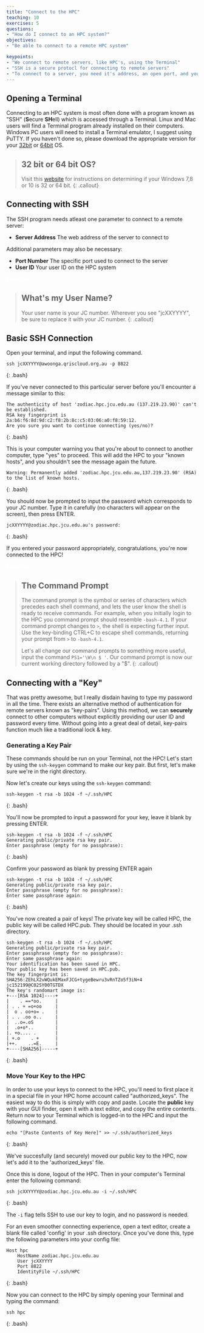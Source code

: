 ```yaml
---
title: "Connect to the HPC"
teaching: 10
exercises: 5
questions:
- "How do I connect to an HPC system?"
objectives:
- "Be able to connect to a remote HPC system"

keypoints:
- "We connect to remote servers, like HPC's, using the Terminal"
- "SSH is a secure protocl for connecting to remote servers"
- "To connect to a server, you need it's address, an open port, and your user ID"
---
```


## Opening a Terminal

Connecting to an HPC system is most often done with a program known as "SSH" (**S**ecure **SH**ell) which is accessed through a Terminal. Linux and Mac users will find a Terminal program already installed on their computers.  Windows PC users will need to install a Terminal emulator, I suggest using PuTTY. If you haven't done so, please download the appropriate version for your [32bit](https://the.earth.li/~sgtatham/putty/latest/w32/putty.exe) or [64bit](https://the.earth.li/~sgtatham/putty/latest/w64/putty.exe) OS.

> ## 32 bit or 64 bit OS?
> Visit this [website](https://support.wdc.com/knowledgebase/answer.aspx?ID=9405) for instructions on determining if your Windows 7,8 or 10 is 32 or 64 bit.
{: .callout}

## Connecting with SSH

The SSH program needs atleast one parameter to connect to a remote server:

* **Server Address** The web address of the server to connect to

Additional parameters may also be necessary:

* **Port Number** The specific port used to connect to the server
* **User ID** Your user ID on the HPC system  

<span style="color:white">blankline</span>
   
> ## What's my User Name?
> Your user name is your JC number.  Wherever you see \"jcXXYYYY\", be sure to replace it with your JC number.
{: .callout}

## Basic SSH Connection

Open your terminal, and input the following command.

~~~
ssh jcXXYYYY@awoonga.qriscloud.org.au -p 8822
~~~
{: .bash}

If you've never connected to this particular server before you'll encounter a message similar to this:

~~~
The authenticity of host 'zodiac.hpc.jcu.edu.au (137.219.23.90)' can't be established.
RSA key fingerprint is 2a:b6:f6:8d:9d:c2:f8:2b:8c:c5:03:06:a0:f8:59:12.
Are you sure you want to continue connecting (yes/no)?
~~~
{: .bash}

This is your computer warning you that you're about to connect to another computer, type \"yes\" to proceed.  This will add the HPC to your \"known hosts\", and you shouldn't see the message again the future.

~~~
Warning: Permanently added 'zodiac.hpc.jcu.edu.au,137.219.23.90' (RSA) to the list of known hosts.
~~~~
{: .bash}

You should now be prompted to input the password which corresponds to your JC number.  Type it in carefully (no characters will appear on the screen), then press ENTER.

~~~
jcXXYYYY@zodiac.hpc.jcu.edu.au's password: 
~~~
{: .bash}

If you entered your password appropriately, congratulations, you're now connected to the HPC!  

<span style="color:white">blankline</span>

> ## The Command Prompt
> The command prompt is the symbol or series of characters which precedes each shell command, and lets the user know the shell is ready to receive commands.  For example, when you initially login to the HPC you command prompt should resemble `-bash-4.1`. If your command prompt changes to `>`, the shell is expecting further input. Use the key-binding CTRL+C to escape shell commands, returning your prompt from `>` to `-bash-4.1`.  
>
> Let's all change our command prompts to something more useful, input the command `PS1='\W\n $ '`. Our command prompt is now our current working directory followed by a \"$\".
{: .callout}

## Connecting with a "Key"

That was pretty awesome, but I really disdain having to type my password in all the time.  There exists an alternative method of authentication for remote servers known as "key-pairs".  Using this method, we can **securely** connect to other computers without explicitly providing our user ID and password every time.  Without going into a great deal of detail, key-pairs function much like a traditional lock & key.

### Generating a Key Pair

These commands should be run on your Terminal, not the HPC!  Let's start by using the `ssh-keygen` command to make our key pair.  But first, let's make sure we're in the right directory.

Now let's create our keys using the `ssh-keygen` command:

~~~
ssh-keygen -t rsa -b 1024 -f ~/.ssh/HPC
~~~
{: .bash}

You'll now be prompted to input a password for your key, leave it blank by pressing ENTER.

~~~
ssh-keygen -t rsa -b 1024 -f ~/.ssh/HPC
Generating public/private rsa key pair.
Enter passphrase (empty for no passphrase): 
~~~
{: .bash}

Confirm your password as blank by pressing ENTER again

~~~
ssh-keygen -t rsa -b 1024 -f ~/.ssh/HPC
Generating public/private rsa key pair.
Enter passphrase (empty for no passphrase): 
Enter same passphrase again: 
~~~
{: .bash}

You've now created a pair of keys!  The private key will be called HPC, the public key will be called HPC.pub. They should be located in your .ssh directory.

~~~
ssh-keygen -t rsa -b 1024 -f ~/.ssh/HPC
Generating public/private rsa key pair.
Enter passphrase (empty for no passphrase): 
Enter same passphrase again: 
Your identification has been saved in HPC.
Your public key has been saved in HPC.pub.
The key fingerprint is:
SHA256:ZEhLX2vWQukEMaxFJCG+tygeBewru3vRnTZo5f3iN+4 jc152199@C02SY00TGTDX
The key's randomart image is:
+---[RSA 1024]----+
|    . ==*oo.     |
| . . + =o+oo     |
|  o . oo+o= .    |
| . . .oo o..     |
|  ..o=.oS        |
|  .o+o*..        |
|. +o.... .       |
| +.o    . +      |
|++.    ..=E.     |
+----[SHA256]-----+
~~~
{: .bash}

### Move Your Key to the HPC

In order to use your keys to connect to the HPC, you'll need to first place it in a special file in your HPC home account called \"authorized_keys\". The easiest way to do this is simply with copy and paste.  Locate the **public** key with your GUI finder, open it with a text editor, and copy the entire contents. Return now to your Terminal which is logged-in to the HPC and input the following command. 

~~~
echo "[Paste Contents of Key Here]" >> ~/.ssh/authorized_keys
~~~
{: .bash}

We've succesfully (and securely) moved our public key to the HPC, now let's add it to the 'authorized_keys' file.  

Once this is done, logout of the HPC.  Then in your computer's Terminal enter the following command:

~~~
ssh jcXXYYYY@zodiac.hpc.jcu.edu.au -i ~/.ssh/HPC
~~~
{: .bash}

The `-i` flag tells SSH to use our key to login, and no password is needed.

For an even smoother connecting experience, open a text editor, create a blank file called 'config' in your .ssh directory.  Once you've done this, type the following parameters into your config file:

~~~
Host hpc
	HostName zodiac.hpc.jcu.edu.au
	User jcXXYYYY
	Port 8822
	IdentityFile ~/.ssh/HPC
~~~
{: .bash}

Now you can connect to the HPC by simply opening your Terminal and typing the command:
~~~
ssh hpc
~~~
{: .bash}







